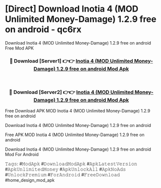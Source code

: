 # [Direct] Download Inotia 4 (MOD Unlimited Money-Damage) 1.2.9 free on android - qc6rx
Download Inotia 4 (MOD Unlimited Money-Damage) 1.2.9 free on android Free Mod APK

<div align="center">
<h3>🔴 Download [Server1] 👉👉 <a href="https://apk-comot.site?title=Inotia_4_(MOD_Unlimited_Money-Damage)_1.2.9_free_on_android">Inotia 4 (MOD Unlimited Money-Damage) 1.2.9 free on android Mod Apk</a></h3><br>

<h3>🔴 Download [Server2] 👉👉 <a href="https://apk-comot.site?title=Inotia_4_(MOD_Unlimited_Money-Damage)_1.2.9_free_on_android">Inotia 4 (MOD Unlimited Money-Damage) 1.2.9 free on android Mod Apk</a></h3>
</div>


Free Download APK MOD Inotia 4 (MOD Unlimited Money-Damage) 1.2.9 free on android

Download Inotia 4 (MOD Unlimited Money-Damage) 1.2.9 free on android 

Free APK MOD Inotia 4 (MOD Unlimited Money-Damage) 1.2.9 free on android 

Download Inotia 4 (MOD Unlimited Money-Damage) 1.2.9 free on android Mod For Android

𝚃𝚊𝚐𝚜: #𝙼𝚘𝚍𝙰𝚙𝚔 #𝙳𝚘𝚠𝚗𝚕𝚘𝚊𝚍𝙼𝚘𝚍𝙰𝚙𝚔 #𝙰𝚙𝚔𝙻𝚊𝚝𝚎𝚜𝚝𝚅𝚎𝚛𝚜𝚒𝚘𝚗 #𝙰𝚙𝚔𝚄𝚗𝚕𝚒𝚖𝚒𝚝𝚎𝚍𝙼𝚘𝚗𝚎𝚢 #𝙰𝚙𝚔𝚄𝚗𝚕𝚘𝚌𝚔𝙰𝚕𝚕 #𝙰𝚙𝚔𝙽𝚘𝙰𝚍𝚜 #𝚄𝚗𝚕𝚘𝚌𝚔𝙿𝚛𝚎𝚖𝚒𝚞𝚖 #𝙵𝚘𝚛𝙰𝚗𝚍𝚛𝚘𝚒𝚍 #𝙵𝚛𝚎𝚎𝙳𝚘𝚠𝚗𝚕𝚘𝚊𝚍 #home_design_mod_apk